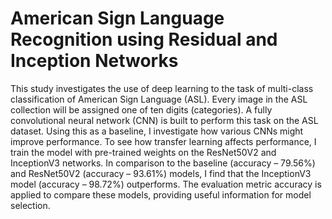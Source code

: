 # American Sign Language Recognition using Residual and Inception Networks
This study investigates the use of deep learning to the task of multi-class classification of American  Sign Language (ASL). Every image in the ASL collection will be assigned one of ten digits (categories). A fully convolutional neural network (CNN) is built to perform this task on the ASL dataset. Using this as a baseline, I investigate how various CNNs might improve performance. To see how transfer learning affects performance, I train the model with pre-trained weights on the ResNet50V2 and InceptionV3 networks. In comparison to the baseline (accuracy – 79.56%) and ResNet50V2 (accuracy – 93.61%) models, I find that the InceptionV3 model (accuracy – 98.72%) outperforms. The evaluation metric accuracy is applied to compare these models, providing useful information for model selection.
